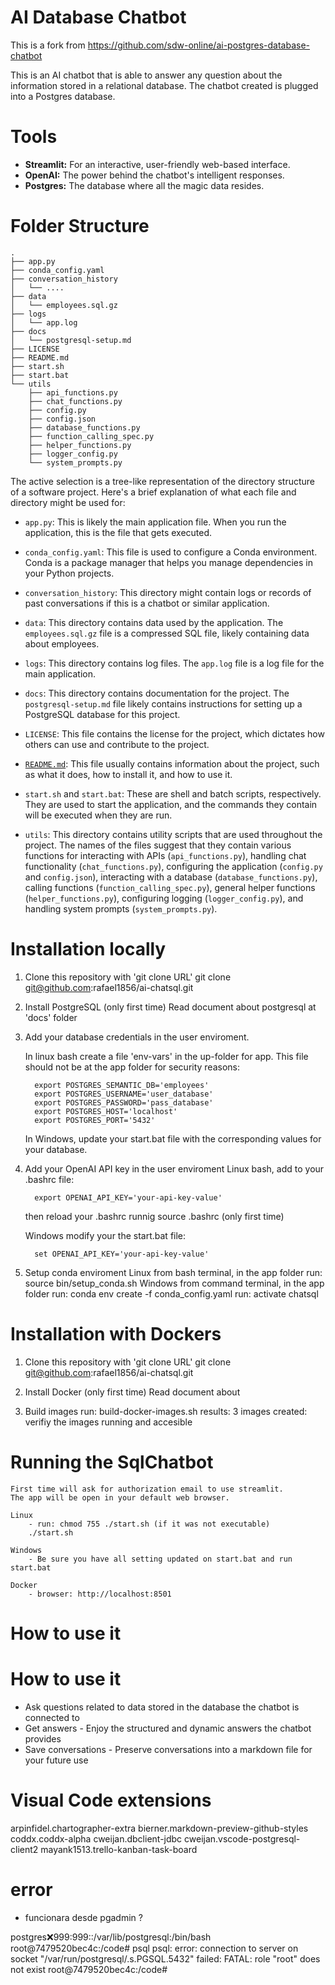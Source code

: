 # AI Database Chatbot
This is a fork from https://github.com/sdw-online/ai-postgres-database-chatbot

This is an AI chatbot that is able to answer any question about the information stored in a relational database. The chatbot created is plugged into a Postgres database. 

# Tools 

* **Streamlit:** For an interactive, user-friendly web-based interface.
* **OpenAI:** The power behind the chatbot's intelligent responses.
* **Postgres:** The database where all the magic data resides.

# Folder Structure 
```
.
├── app.py
├── conda_config.yaml
├── conversation_history
│   └── ....
├── data
│   └── employees.sql.gz
├── logs
│   └── app.log
├── docs
│   └── postgresql-setup.md
├── LICENSE
├── README.md
├── start.sh
├── start.bat
└── utils
    ├── api_functions.py
    ├── chat_functions.py
    ├── config.py
    ├── config.json
    ├── database_functions.py
    ├── function_calling_spec.py
    ├── helper_functions.py
    ├── logger_config.py
    └── system_prompts.py
```

The active selection is a tree-like representation of the directory structure of a software project. Here's a brief explanation of what each file and directory might be used for:

- `app.py`: This is likely the main application file. When you run the application, this is the file that gets executed.

- `conda_config.yaml`: This file is used to configure a Conda environment. Conda is a package manager that helps you manage dependencies in your Python projects.

- `conversation_history`: This directory might contain logs or records of past conversations if this is a chatbot or similar application.

- `data`: This directory contains data used by the application. The `employees.sql.gz` file is a compressed SQL file, likely containing data about employees.

- `logs`: This directory contains log files. The `app.log` file is a log file for the main application.

- `docs`: This directory contains documentation for the project. The `postgresql-setup.md` file likely contains instructions for setting up a PostgreSQL database for this project.

- `LICENSE`: This file contains the license for the project, which dictates how others can use and contribute to the project.

- [``README.md``](command:_github.copilot.openRelativePath?%5B%7B%22scheme%22%3A%22file%22%2C%22authority%22%3A%22%22%2C%22path%22%3A%22%2Fhome%2Frafael%2Fdev%2Fprojects%2Fai-chatsql%2FREADME.md%22%2C%22query%22%3A%22%22%2C%22fragment%22%3A%22%22%7D%5D "/home/rafael/dev/projects/ai-chatsql/README.md"): This file usually contains information about the project, such as what it does, how to install it, and how to use it.

- `start.sh` and `start.bat`: These are shell and batch scripts, respectively. They are used to start the application, and the commands they contain will be executed when they are run.

- `utils`: This directory contains utility scripts that are used throughout the project. The names of the files suggest that they contain various functions for interacting with APIs (`api_functions.py`), handling chat functionality (`chat_functions.py`), configuring the application (`config.py` and `config.json`), interacting with a database (`database_functions.py`), calling functions (`function_calling_spec.py`), general helper functions (`helper_functions.py`), configuring logging (`logger_config.py`), and handling system prompts (`system_prompts.py`).

# Installation locally


1. Clone this repository with 'git clone URL'
        git clone git@github.com:rafael1856/ai-chatsql.git
      
2. Install PostgreSQL (only first time)
        Read document about postgresql at 'docs' folder

3. Add your database credentials in the user enviroment.
    
    In linux bash create a file 'env-vars' in the up-folder for app.
    This file should not be at the app folder for security reasons:
    ```
      export POSTGRES_SEMANTIC_DB='employees'
      export POSTGRES_USERNAME='user_database'
      export POSTGRES_PASSWORD='pass_database'
      export POSTGRES_HOST='localhost'
      export POSTGRES_PORT='5432'
    ```

    In Windows, update your start.bat file with the corresponding values 
    for your database.

4. Add your OpenAI API key in the user enviroment
    Linux bash, add to your .bashrc file:
    ```
      export OPENAI_API_KEY='your-api-key-value'
    ```
      then reload your .bashrc runnig source .bashrc (only first time)

    Windows modify your the start.bat file:
    ```
      set OPENAI_API_KEY='your-api-key-value'
    ```  

5. Setup conda enviroment
    Linux
        from bash terminal, in the app folder
        run: source bin/setup_conda.sh
    Windows
        from command terminal, in the app folder
        run: conda env create -f conda_config.yaml
        run: activate chatsql

    
# Installation with Dockers

1. Clone this repository with 'git clone URL'
        git clone git@github.com:rafael1856/ai-chatsql.git
      
2. Install Docker (only first time)
        Read document about 

3. Build images
    run: build-docker-images.sh
    results:
        3 images created:
            verifiy the images running and accesible
      

# Running the SqlChatbot 
    First time will ask for authorization email to use streamlit. 
    The app will be open in your default web browser.

    Linux
        - run: chmod 755 ./start.sh (if it was not executable)
        ./start.sh
   
    Windows
        - Be sure you have all setting updated on start.bat and run start.bat

    Docker
        - browser: http://localhost:8501

# How to use it
# How to use it

* Ask questions related to data stored in the database the chatbot is connected to
* Get answers - Enjoy the structured and dynamic answers the chatbot provides  
* Save conversations - Preserve conversations into a markdown file for your future use 

# Visual Code extensions
arpinfidel.chartographer-extra
bierner.markdown-preview-github-styles
coddx.coddx-alpha
cweijan.dbclient-jdbc
cweijan.vscode-postgresql-client2
mayank1513.trello-kanban-task-board

# error
- funcionara desde pgadmin ?

postgres:x:999:999::/var/lib/postgresql:/bin/bash
root@7479520bec4c:/code# psql
psql: error: connection to server on socket "/var/run/postgresql/.s.PGSQL.5432" failed: FATAL:  role "root" does not exist
root@7479520bec4c:/code#